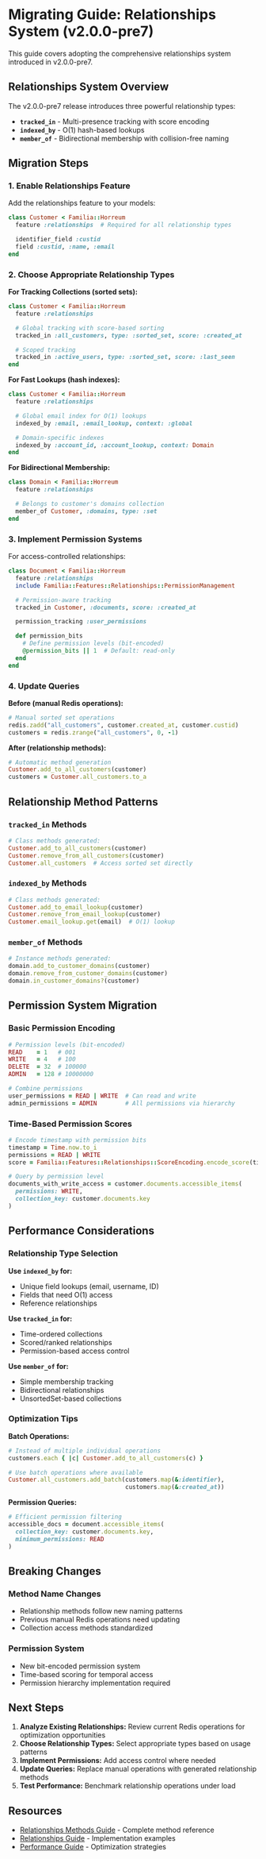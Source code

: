 # Migrating Guide: Relationships System (v2.0.0-pre7)

This guide covers adopting the comprehensive relationships system introduced in v2.0.0-pre7.

## Relationships System Overview

The v2.0.0-pre7 release introduces three powerful relationship types:

- **`tracked_in`** - Multi-presence tracking with score encoding
- **`indexed_by`** - O(1) hash-based lookups
- **`member_of`** - Bidirectional membership with collision-free naming

## Migration Steps

### 1. Enable Relationships Feature

Add the relationships feature to your models:

```ruby
class Customer < Familia::Horreum
  feature :relationships  # Required for all relationship types

  identifier_field :custid
  field :custid, :name, :email
end
```

### 2. Choose Appropriate Relationship Types

**For Tracking Collections (sorted sets):**
```ruby
class Customer < Familia::Horreum
  feature :relationships

  # Global tracking with score-based sorting
  tracked_in :all_customers, type: :sorted_set, score: :created_at

  # Scoped tracking
  tracked_in :active_users, type: :sorted_set, score: :last_seen
end
```

**For Fast Lookups (hash indexes):**
```ruby
class Customer < Familia::Horreum
  feature :relationships

  # Global email index for O(1) lookups
  indexed_by :email, :email_lookup, context: :global

  # Domain-specific indexes
  indexed_by :account_id, :account_lookup, context: Domain
end
```

**For Bidirectional Membership:**
```ruby
class Domain < Familia::Horreum
  feature :relationships

  # Belongs to customer's domains collection
  member_of Customer, :domains, type: :set
end
```

### 3. Implement Permission Systems

For access-controlled relationships:

```ruby
class Document < Familia::Horreum
  feature :relationships
  include Familia::Features::Relationships::PermissionManagement

  # Permission-aware tracking
  tracked_in Customer, :documents, score: :created_at

  permission_tracking :user_permissions

  def permission_bits
    # Define permission levels (bit-encoded)
    @permission_bits || 1  # Default: read-only
  end
end
```

### 4. Update Queries

**Before (manual Redis operations):**
```ruby
# Manual sorted set operations
redis.zadd("all_customers", customer.created_at, customer.custid)
customers = redis.zrange("all_customers", 0, -1)
```

**After (relationship methods):**
```ruby
# Automatic method generation
Customer.add_to_all_customers(customer)
customers = Customer.all_customers.to_a
```

## Relationship Method Patterns

### `tracked_in` Methods
```ruby
# Class methods generated:
Customer.add_to_all_customers(customer)
Customer.remove_from_all_customers(customer)
Customer.all_customers  # Access sorted set directly
```

### `indexed_by` Methods
```ruby
# Class methods generated:
Customer.add_to_email_lookup(customer)
Customer.remove_from_email_lookup(customer)
Customer.email_lookup.get(email)  # O(1) lookup
```

### `member_of` Methods
```ruby
# Instance methods generated:
domain.add_to_customer_domains(customer)
domain.remove_from_customer_domains(customer)
domain.in_customer_domains?(customer)
```

## Permission System Migration

### Basic Permission Encoding
```ruby
# Permission levels (bit-encoded)
READ    = 1   # 001
WRITE   = 4   # 100
DELETE  = 32  # 100000
ADMIN   = 128 # 10000000

# Combine permissions
user_permissions = READ | WRITE  # Can read and write
admin_permissions = ADMIN        # All permissions via hierarchy
```

### Time-Based Permission Scores
```ruby
# Encode timestamp with permission bits
timestamp = Time.now.to_i
permissions = READ | WRITE
score = Familia::Features::Relationships::ScoreEncoding.encode_score(timestamp, permissions)

# Query by permission level
documents_with_write_access = customer.documents.accessible_items(
  permissions: WRITE,
  collection_key: customer.documents.key
)
```

## Performance Considerations

### Relationship Type Selection

**Use `indexed_by` for:**
- Unique field lookups (email, username, ID)
- Fields that need O(1) access
- Reference relationships

**Use `tracked_in` for:**
- Time-ordered collections
- Scored/ranked relationships
- Permission-based access control

**Use `member_of` for:**
- Simple membership tracking
- Bidirectional relationships
- UnsortedSet-based collections

### Optimization Tips

**Batch Operations:**
```ruby
# Instead of multiple individual operations
customers.each { |c| Customer.add_to_all_customers(c) }

# Use batch operations where available
Customer.all_customers.add_batch(customers.map(&:identifier),
                                 customers.map(&:created_at))
```

**Permission Queries:**
```ruby
# Efficient permission filtering
accessible_docs = document.accessible_items(
  collection_key: customer.documents.key,
  minimum_permissions: READ
)
```

## Breaking Changes

### Method Name Changes
- Relationship methods follow new naming patterns
- Previous manual Redis operations need updating
- Collection access methods standardized

### Permission System
- New bit-encoded permission system
- Time-based scoring for temporal access
- Permission hierarchy implementation required

## Next Steps

1. **Analyze Existing Relationships:** Review current Redis operations for optimization opportunities
2. **Choose Relationship Types:** Select appropriate types based on usage patterns
3. **Implement Permissions:** Add access control where needed
4. **Update Queries:** Replace manual operations with generated relationship methods
5. **Test Performance:** Benchmark relationship operations under load

## Resources

- [Relationships Methods Guide](../guides/relationships-methods.md) - Complete method reference
- [Relationships Guide](../guides/Relationships-Guide.md) - Implementation examples
- [Performance Guide](../guides/Implementation-Guide.md) - Optimization strategies
